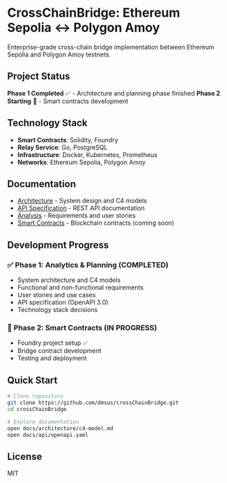 # CrossChainBridge: Ethereum Sepolia ↔ Polygon Amoy

Enterprise-grade cross-chain bridge implementation between Ethereum Sepolia and Polygon Amoy testnets.

## Project Status
**Phase 1 Completed** ✅ - Architecture and planning phase finished
**Phase 2 Starting** 🚧 - Smart contracts development

## Technology Stack
- **Smart Contracts**: Solidity, Foundry
- **Relay Service**: Go, PostgreSQL  
- **Infrastructure**: Docker, Kubernetes, Prometheus
- **Networks**: Ethereum Sepolia, Polygon Amoy

## Documentation
- [Architecture](./docs/architecture/) - System design and C4 models
- [API Specification](./docs/api/) - REST API documentation
- [Analysis](./docs/analysis/) - Requirements and user stories
- [Smart Contracts](./contracts/) - Blockchain contracts (coming soon)

## Development Progress
### ✅ Phase 1: Analytics & Planning (COMPLETED)
- System architecture and C4 models
- Functional and non-functional requirements  
- User stories and use cases
- API specification (OpenAPI 3.0)
- Technology stack decisions

### 🚧 Phase 2: Smart Contracts (IN PROGRESS)
- Foundry project setup ✅
- Bridge contract development
- Testing and deployment

## Quick Start
```bash
# Clone repository
git clone https://github.com/dmsus/crossChainBridge.git
cd crossChainBridge

# Explore documentation
open docs/architecture/c4-model.md
open docs/api/openapi.yaml
```
## License
MIT
